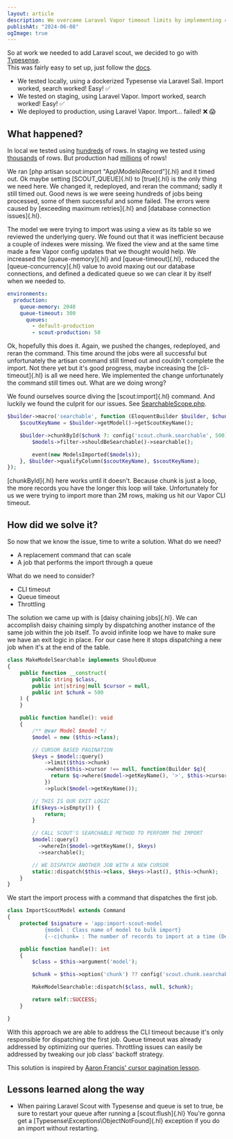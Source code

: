 ```yaml
---
layout: article
description: We overcame Laravel Vapor timeout limits by implementing cursor pagination via daisy chaining jobs.
publishAt: "2024-06-08"
ogImage: true
---
```


So at work we needed to add Laravel scout, we decided to go with [Typesense](https://typesense.org/). <br>
This was fairly easy to set up, just follow the [docs](https://laravel.com/docs/11.x/scout#typesense).

- We tested locally, using a dockerized Typesense via Laravel Sail. Import worked, search worked! Easy! ✅
- We tested on staging, using Laravel Vapor. Import worked, search worked! Easy! ✅
- We deployed to production, using Laravel Vapor. Import... failed! ❌ 😱

## What happened?

In local we tested using <u>hundreds</u> of rows. In staging we tested using <u>thousands</u> of rows. But production had <u>millions</u> of rows!

We ran [php artisan scout:import "App\Models\Record"]{.hl} and it timed out. Ok maybe setting [SCOUT_QUEUE]{.hl} to [true]{.hl} is the only thing we need here. We changed it, redeployed, and reran the command; sadly it still timed out. Good news is we were seeing hundreds of jobs being processed, some of them successful and some failed. The errors were caused by [exceeding maximum retries]{.hl} and [database connection issues]{.hl}.

The model we were trying to import was using a view as its table so we reviewed the underlying query. We found out that it was inefficient because a couple of indexes were missing. We fixed the view and at the same time made a few Vapor config updates that we thought would help. We increased the [queue-memory]{.hl} and [queue-timeout]{.hl}, reduced the [queue-concurrency]{.hl} value to avoid maxing out our database connections, and defined a dedicated queue so we can clear it by itself when we needed to.

```yml
environments:
  production:
    queue-memory: 2048
    queue-timeout: 300
      queues:
        - default-production
        - scout-production: 50
```

Ok, hopefully this does it. Again, we pushed the changes, redeployed, and reran the command. This time around the jobs were all successful but unfortunately the artisan command still timed out and couldn't complete the import. Not there yet but it's good progress, maybe increasing the [cli-timeout]{.hl} is all we need here. We implemented the change unfortunately the command still times out. What are we doing wrong?

We found ourselves source diving the [scout:import]{.hl} command. And luckily we found the culprit for our issues. See [SearchableScope.php](https://github.com/laravel/scout/blob/49d2be17c1ff59bc26867cfc8bdafff52aa3cdaa/src/SearchableScope.php#L34-L42).

```php
$builder->macro('searchable', function (EloquentBuilder $builder, $chunk = null) {
    $scoutKeyName = $builder->getModel()->getScoutKeyName();

    $builder->chunkById($chunk ?: config('scout.chunk.searchable', 500), function ($models) {
        $models->filter->shouldBeSearchable()->searchable();

        event(new ModelsImported($models));
    }, $builder->qualifyColumn($scoutKeyName), $scoutKeyName);
});
```

[chunkById]{.hl} here works until it doesn't. Because chunk is just a loop, the more records you have the longer this loop will take. Unfortunately for us we were trying to import more than 2M rows, making us hit our Vapor CLI timeout.

## How did we solve it?

So now that we know the issue, time to write a solution. What do we need?

- A replacement command that can scale
- A job that performs the import through a queue

What do we need to consider?

- CLI timeout
- Queue timeout
- Throttling

The solution we came up with is [daisy chaining jobs]{.hl}. We can accomplish daisy chaining simply by dispatching another instance of the same job within the job itself. To avoid infinite loop we have to make sure we have an exit logic in place. For our case here it stops dispatching a new job when it's at the end of the table.

```php
class MakeModelSearchable implements ShouldQueue
{
    public function __construct(
        public string $class,
        public int|string|null $cursor = null,
        public int $chunk = 500
    ) {
    }

    public function handle(): void
    {
        /** @var Model $model */
        $model = new ($this->class);

        // CURSOR BASED PAGINATION
        $keys = $model::query()
            ->limit($this->chunk)
            ->when($this->cursor !== null, function(Builder $q){
              return $q->where($model->getKeyName(), '>', $this->cursor);
            })
            ->pluck($model->getKeyName());

        // THIS IS OUR EXIT LOGIC
        if($keys->isEmpty()) {
            return;
        }

        // CALL SCOUT'S SEARCHABLE METHOD TO PERFORM THE IMPORT
        $model::query()
          ->whereIn($model->getKeyName(), $keys)
          ->searchable();

        // WE DISPATCH ANOTHER JOB WITH A NEW CURSOR
        static::dispatch($this->class, $keys->last(), $this->chunk);
    }
}
```

We start the import process with a command that dispatches the first job.

```php
class ImportScoutModel extends Command
{
    protected $signature = 'app:import-scout-model
            {model : Class name of model to bulk import}
            {--c|chunk= : The number of records to import at a time (Defaults to configuration value: `scout.chunk.searchable`)}';

    public function handle(): int
    {
        $class = $this->argument('model');

        $chunk = $this->option('chunk') ?? config('scout.chunk.searchable');

        MakeModelSearchable::dispatch($class, null, $chunk);

        return self::SUCCESS;
    }

}
```

With this approach we are able to address the CLI timeout because it's only responsible for dispatching the first job. Queue timeout was already addressed by optimizing our queries. Throttling issues can easily be addressed by tweaking our job class' backoff strategy.

This solution is inspired by [Aaron Francis' cursor pagination lesson](https://planetscale.com/learn/courses/mysql-for-developers/examples/cursor-pagination).

## Lessons learned along the way

- When pairing Laravel Scout with Typesense and queue is set to true, be sure to restart your queue after running a [scout:flush]{.hl} You're gonna get a [Typesense\Exceptions\ObjectNotFound]{.hl} exception if you do an import without restarting.
